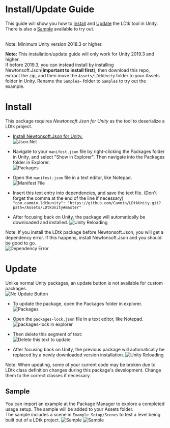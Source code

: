 # Install/Update Guide
This guide will show you how to [Install](https://github.com/Cammin/LDtkUnity/blob/master/INSTALL.md#install) and [Update](https://github.com/Cammin/LDtkUnity/blob/master/INSTALL.md#update) the LDtk tool in Unity. There is also a [Sample](https://github.com/Cammin/LDtkUnity/blob/master/INSTALL.md#sample) available to try out.
<br/><br/>

Note: Minimum Unity version 2018.3 or higher.

**Note:** This installation/update guide will only work for Unity 2019.3 and higher.  
If before 2019.3, you can instead install by installing Newtonsoft.Json(**Important to install first**), then download this repo, extract the zip, and then move the `Assets/LDtkUnity` folder to your Assets folder in Unity. Rename the `Samples~` folder to `Samples` to try out the example.

# Install
This package requires *Newtonsoft.Json for Unity* as the tool to deserialize a LDtk project.
- [Install Newtonsoft.Json for Unity.](https://github.com/jilleJr/Newtonsoft.Json-for-Unity/wiki/Installation-via-UPM)  
![Json.Net](https://github.com/Cammin/LDtkUnity/blob/master/DocImages~/JsonNetForUnityPackageManagerWindow.png)

- Navigate to your `manifest.json` file by right-clicking the Packages folder in Unity, and select "Show in Explorer". Then navigate into the Packages folder in Explorer.  
![Packages](https://github.com/Cammin/LDtkUnity/blob/master/DocImages~/PackagesShowInExplorer.png)  

- Open the `manifest.json` file in a text editor, like Notepad.  
![Manifest File](https://github.com/Cammin/LDtkUnity/blob/master/DocImages~/ManifestExplorer.png)

- Insert this text entry into dependencies, and save the text file. (Don't forget the comma at the end of the line if necessary)  
 ```"com.cammin.ldtkunity": "https://github.com/Cammin/LDtkUnity.git?path=/Assets/LDtkUnity#master"```  

- After focusing back on Unity, the package will automatically be downloaded and installed.
![Unity Reloading](https://github.com/Cammin/LDtkUnity/blob/master/DocImages~/UnityReloading.png)

Note: If you install the LDtk package before Newtonsoft.Json, you will get a dependency error. If this happens, install Newtonsoft.Json and you should be good to go.  
![Dependency Error](https://github.com/Cammin/LDtkUnity/blob/master/DocImages~/DependencyError.png)

# Update

Unlike normal Unity packages, an update button is not available for custom packages.  
![No Update Button](https://github.com/Cammin/LDtkUnity/blob/master/DocImages~/MissingUpdateButtonPackageManager.png)

- To update the package, open the Packages folder in explorer.  
![Packages](https://github.com/Cammin/LDtkUnity/blob/master/DocImages~/PackagesShowInExplorer.png)  

- Open the `packages-lock.json` file in a text editor, like Notepad.  
![packages-lock in explorer](https://github.com/Cammin/LDtkUnity/blob/master/DocImages~/PackagesLockExplorer.png)

- Then delete this segment of text:  
![Delete this text to update](https://github.com/Cammin/LDtkUnity/blob/master/DocImages~/DeletingPackagesLockEntry.png)

- After focusing back on Unity, the previous package will automatically be replaced by a newly downloaded version installation.
![Unity Reloading](https://github.com/Cammin/LDtkUnity/blob/master/DocImages~/UnityReloading.png)
  
Note: When updating, some of your current code may be broken due to LDtk class definition changes during this package's development. Change them to the correct classes if necessary.

## Sample
You can import an example at the Package Manager to explore a completed usage setup. The sample will be added to your Assets folder.  
The sample includes a scene in `Example Setup/Scenes` to test a level being built out of a LDtk project.
![Sample](https://github.com/Cammin/LDtkUnity/blob/master/DocImages~/SamplePackageManager.png)
![Sample](https://github.com/Cammin/LDtkUnity/blob/master/DocImages~/SampleProjectView.png)
